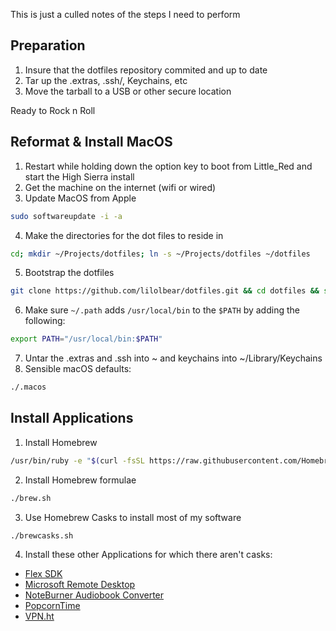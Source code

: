 This is just a culled notes of the steps I need to perform

## Preparation
1. Insure that the dotfiles repository commited and up to date
2. Tar up the .extras, .ssh/, Keychains, etc
3. Move the tarball to a USB or other secure location

Ready to Rock n Roll

## Reformat & Install MacOS
1. Restart while holding down the option key to boot from Little_Red and start the High Sierra install
2. Get the machine on the internet (wifi or wired)
3. Update MacOS from Apple
```bash
sudo softwareupdate -i -a
```

4. Make the directories for the dot files to reside in
```bash
cd; mkdir ~/Projects/dotfiles; ln -s ~/Projects/dotfiles ~/dotfiles
```

5. Bootstrap the dotfiles
```bash
git clone https://github.com/lilolbear/dotfiles.git && cd dotfiles && source bootstrap.sh
```

6. Make sure `~/.path` adds `/usr/local/bin` to the `$PATH` by adding the following:
```bash
export PATH="/usr/local/bin:$PATH"
```

7. Untar the .extras and .ssh into ~ and keychains into ~/Library/Keychains
8. Sensible macOS defaults:
```bash
./.macos
```

## Install Applications
1. Install Homebrew
```bash
/usr/bin/ruby -e "$(curl -fsSL https://raw.githubusercontent.com/Homebrew/install/master/install)"
```

2. Install Homebrew formulae
```bash
./brew.sh
```

3. Use Homebrew Casks to install most of my software
```bash
./brewcasks.sh
```

4. Install these other Applications for which there aren't casks:
  - [Flex SDK](http://flex.apache.org/installer.html)
  - [Microsoft Remote Desktop](https://itunes.apple.com/us/app/microsoft-remote-desktop-10/id1295203466?mt=12)
  - [NoteBurner Audiobook Converter](http://www.noteburner.com/noteburner-itunes-drm-audio-converter.dmg)
  - [PopcornTime](https://popcorn-time.to/mac.html)
  - [VPN.ht](https://github.com/VPNht/desktop/releases/download/v0.0.3/VPN.ht-0.0.3.pkg)
